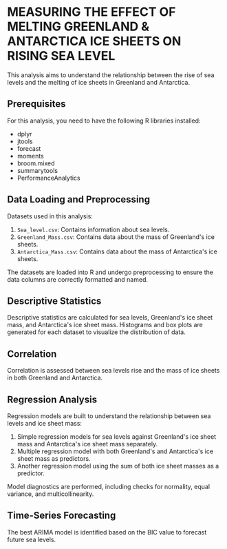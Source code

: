 # MEASURING THE EFFECT OF MELTING GREENLAND & ANTARCTICA ICE SHEETS ON RISING SEA LEVEL

This analysis aims to understand the relationship between the rise of sea levels and the melting of ice sheets in Greenland and Antarctica.

## Prerequisites

For this analysis, you need to have the following R libraries installed:

- dplyr
- jtools
- forecast
- moments
- broom.mixed
- summarytools
- PerformanceAnalytics

## Data Loading and Preprocessing

Datasets used in this analysis:

1. `Sea_level.csv`: Contains information about sea levels.
2. `Greenland_Mass.csv`: Contains data about the mass of Greenland's ice sheets.
3. `Antarctica_Mass.csv`: Contains data about the mass of Antarctica's ice sheets.

The datasets are loaded into R and undergo preprocessing to ensure the data columns are correctly formatted and named.

## Descriptive Statistics

Descriptive statistics are calculated for sea levels, Greenland's ice sheet mass, and Antarctica's ice sheet mass. Histograms and box plots are generated for each dataset to visualize the distribution of data.

## Correlation

Correlation is assessed between sea levels rise and the mass of ice sheets in both Greenland and Antarctica.

## Regression Analysis

Regression models are built to understand the relationship between sea levels and ice sheet mass:

1. Simple regression models for sea levels against Greenland's ice sheet mass and Antarctica's ice sheet mass separately.
2. Multiple regression model with both Greenland's and Antarctica's ice sheet mass as predictors.
3. Another regression model using the sum of both ice sheet masses as a predictor.

Model diagnostics are performed, including checks for normality, equal variance, and multicollinearity.

## Time-Series Forecasting

The best ARIMA model is identified based on the BIC value to forecast future sea levels.
